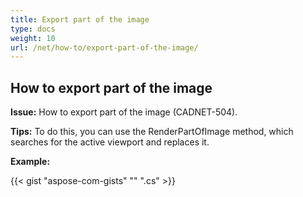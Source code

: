 ```yaml
---
title: Export part of the image
type: docs
weight: 10
url: /net/how-to/export-part-of-the-image/
---
```


## **How to export part of the image**

**Issue:** How to export part of the image (CADNET-504).

**Tips:** To do this, you can use the RenderPartOfImage method, which searches for the active viewport and replaces it.

**Example:**

{{< gist "aspose-com-gists" "" ".cs" >}}